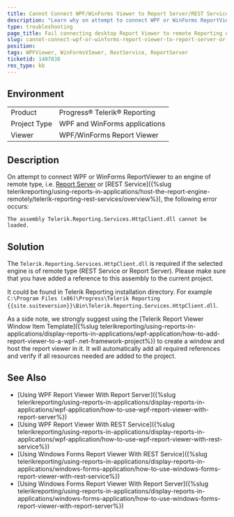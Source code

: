 ```yaml
---
title: Cannot Connect WPF/WinForms Viewer to Report Server/REST Service
description: "Learn why on attempt to connect WPF or WinForms ReportViewer to an engine of remote type, i.e. Report Server or REST Service, an error 'The assembly Telerik.Reporting.Services.HttpClient.dll cannot be loaded' occurs."
type: troubleshooting
page_title: Fail connecting desktop Report Viewer to remote Reporting engine
slug: cannot-connect-wpf-or-winforms-report-viewer-to-report-server-or-rest-service
position: 
tags: WPFViewer, WinFormsVIewer, RestService, ReportServer
ticketid: 1407838
res_type: kb
---
```


## Environment

<table>
	<tbody>
		<tr>
			<td>Product</td>
			<td>Progress® Telerik® Reporting</td>
		</tr>
		<tr>
			<td>Project Type</td>
			<td>WPF and WinForms applications</td>
		</tr>
		<tr>
			<td>Viewer</td>
			<td>WPF/WinForms Report Viewer</td>
		</tr>
	</tbody>
</table>

## Description

On attempt to connect WPF or WinForms ReportViewer to an engine of remote type, i.e. [Report Server](https://docs.telerik.com/report-server/introduction) or [REST Service]({%slug telerikreporting/using-reports-in-applications/host-the-report-engine-remotely/telerik-reporting-rest-services/overview%}), the following error occurs:

`The assembly Telerik.Reporting.Services.HttpClient.dll cannot be loaded.`

## Solution

The `Telerik.Reporting.Services.HttpClient.dll` is required if the selected engine is of remote type (REST Service or Report Server). Please make sure that you have added a reference to this assembly to the current project.

It could be found in Telerik Reporting installation directory. For example `C:\Program Files (x86)\Progress\Telerik Reporting {{site.suiteversion}}\Bin\Telerik.Reporting.Services.HttpClient.dll`.

As a side note, we strongly suggest using the [Telerik Report Viewer Window Item Template]({%slug telerikreporting/using-reports-in-applications/display-reports-in-applications/wpf-application/how-to-add-report-viewer-to-a-wpf-.net-framework-project%}) to create a window and host the report viewer in it. It will automatically add all required references and verify if all resources needed are added to the project.

## See Also

* [Using WPF Report Viewer With Report Server]({%slug telerikreporting/using-reports-in-applications/display-reports-in-applications/wpf-application/how-to-use-wpf-report-viewer-with-report-server%})
* [Using WPF Report Viewer With REST Service]({%slug telerikreporting/using-reports-in-applications/display-reports-in-applications/wpf-application/how-to-use-wpf-report-viewer-with-rest-service%})
* [Using Windows Forms Report Viewer With REST Service]({%slug telerikreporting/using-reports-in-applications/display-reports-in-applications/windows-forms-application/how-to-use-windows-forms-report-viewer-with-rest-service%})
* [Using Windows Forms Report Viewer With Report Server]({%slug telerikreporting/using-reports-in-applications/display-reports-in-applications/windows-forms-application/how-to-use-windows-forms-report-viewer-with-report-server%})
